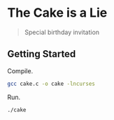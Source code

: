 # The Cake is a Lie

> Special birthday invitation

## Getting Started

Compile. 

```sh
gcc cake.c -o cake -lncurses
```

Run. 

```sh
./cake
```
